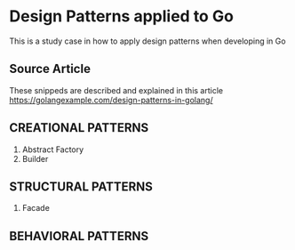 # Design Patterns applied to Go
This is a study case in how to apply design patterns when developing in Go

## Source Article
These snippeds are described and explained in this article
https://golangexample.com/design-patterns-in-golang/

## CREATIONAL PATTERNS
1. Abstract Factory
2. Builder

## STRUCTURAL PATTERNS
1. Facade

## BEHAVIORAL PATTERNS